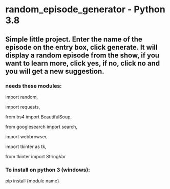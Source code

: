# random_episode_generator - Python 3.8

## Simple little project. Enter the name of the episode on the entry box, click generate. It will display a random episode from the show, if you want to learn more, click yes, if no, click no and you will get a new suggestion.

### needs these modules:

import random, 

import requests, 

from bs4 import BeautifulSoup, 

from googlesearch import search, 

import webbrowser, 

import tkinter as tk, 

from tkinter import StringVar

### To install on python 3 (windows):

pip install {module name}
